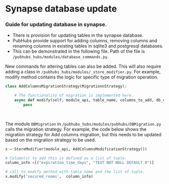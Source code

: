 # Synapse database update

### Guide for updating database in synapse.

- There is provision for updating tables in the synapse database.
- PubHubs provide support for adding columns, removing columns and renaming columns in existing tables in sqlite3 and postgresql databases.
- This can be demonstrated in the following file. Path of the file is `/pubhubs_hubs/modules/database_commands.py`.

New commands for altering tables can also be added. This will also require adding a class in `/pubhubs_hubs/modules/_store_modifier.py`. For example, modify method contains the logic for specific type of migration operation.

```python
class AddColumnsMigrationStrategy(MigrationnStrategy):

    # The functionality of migration is implemented here.   
    async def modify(self, module_api, table_name, columns_to_add, db_columns):
        pass
        
     
```
The module `DBMigration`  in `/pubhubs_hubs/modules/pubhubs/DBMigration.py` calls the migration strategy.
For example, the code below shows the migration strategy for Add columns migration, but this needs to be
updated based on the migration strategy to be used.

```python
x = StoreModifier(module_api, AddColumnsModificationStrategy())

# Column(s) to add this is defined as a list of tuple.
column_info =[("expiration_time_days", "TEXT NOT NULL DEFAULT 0")]

# call to modify method with table name and the list of tuple.
x.modify('secured_rooms',  column_info)

```


